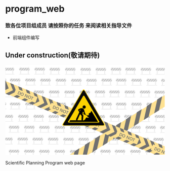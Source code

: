 # program_web

### 致各位项目组成员 请按照你的任务 来阅读相关指导文件

- 前端组件编写


## Under construction(敬请期待)

![1729863444202](images/README/1729863444202.png)

Scientific Planning Program web page
